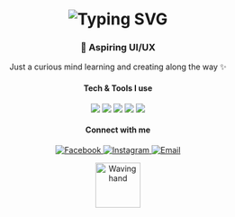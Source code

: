 <div align="center">

  <!-- Typing animation -->
  <h1>
    <img src="https://readme-typing-svg.herokuapp.com?font=Nunito&size=30&duration=2000&pause=1000&color=FF69B4&center=true&vCenter=true&width=500&lines=Hi%2C+I'm+Estela" alt="Typing SVG" />
  </h1>

  <h3>🌸 Aspiring UI/UX</h3>
  
  <p>Just a curious mind learning and creating along the way ✨</p>

  <!-- Skills -->
  <h4>Tech & Tools I use</h4>
  <p>
    <img src="https://img.shields.io/badge/Laravel-FF2D20?style=for-the-badge&logo=laravel&logoColor=white" />
    <img src="https://img.shields.io/badge/Figma-F24E1E?style=for-the-badge&logo=figma&logoColor=white" />
    <img src="https://img.shields.io/badge/CSS-1572B6?style=for-the-badge&logo=css3&logoColor=white" />
    <img src="https://img.shields.io/badge/HTML-E34F26?style=for-the-badge&logo=html5&logoColor=white" />
    <img src="https://img.shields.io/badge/PHP-777BB4?style=for-the-badge&logo=php&logoColor=white" />
  </p>

  <!-- Socials -->
  <h4>Connect with me</h4>
  <p>
    <a href="https://facebook.com/yourfacebook" target="_blank">
      <img src="https://img.icons8.com/color/48/facebook-new.png" alt="Facebook"/>
    </a>
    <a href="https://instagram.com/yourinstagram" target="_blank">
      <img src="https://img.icons8.com/color/48/instagram-new--v1.png" alt="Instagram"/>
    </a>
    <a href="mailto:your@email.com">
      <img src="https://img.icons8.com/color/48/gmail--v1.png" alt="Email"/>
    </a>
  </p>

  <!-- Cute waving animation -->
  <img src="https://media.giphy.com/media/hvRJCLFzcasrR4ia7z/giphy.gif" width="80" alt="Waving hand"/>
  
</div>
